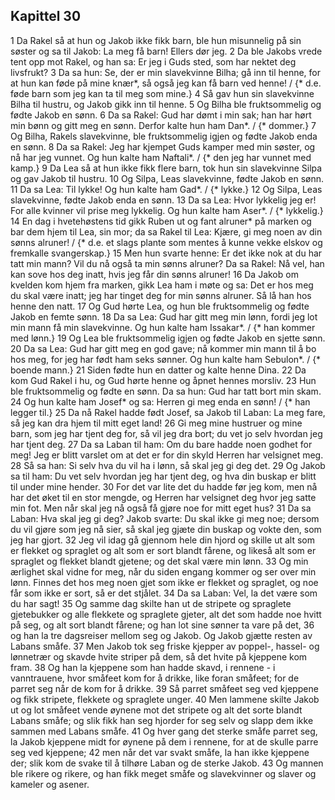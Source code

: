 ## Kapittel 30

1 Da Rakel så at hun og Jakob ikke fikk barn, ble hun misunnelig på sin søster og sa til Jakob: La meg få barn! Ellers dør jeg.
2 Da ble Jakobs vrede tent opp mot Rakel, og han sa: Er jeg i Guds sted, som har nektet deg livsfrukt?
3 Da sa hun: Se, der er min slavekvinne Bilha; gå inn til henne, for at hun kan føde på mine knær*, så også jeg kan få barn ved henne! / {* d.e. føde barn som jeg kan ta til meg som mine.}
4 Så gav hun sin slavekvinne Bilha til hustru, og Jakob gikk inn til henne.
5 Og Bilha ble fruktsommelig og fødte Jakob en sønn.
6 Da sa Rakel: Gud har dømt i min sak; han har hørt min bønn og gitt meg en sønn. Derfor kalte hun ham Dan*. / {* dommer.}
7 Og Bilha, Rakels slavekvinne, ble fruktsommelig igjen og fødte Jakob enda en sønn.
8 Da sa Rakel: Jeg har kjempet Guds kamper med min søster, og nå har jeg vunnet. Og hun kalte ham Naftali*. / {* den jeg har vunnet med kamp.}
9 Da Lea så at hun ikke fikk flere barn, tok hun sin slavekvinne Silpa og gav Jakob til hustru.
10 Og Silpa, Leas slavekvinne, fødte Jakob en sønn.
11 Da sa Lea: Til lykke! Og hun kalte ham Gad*. / {* lykke.}
12 Og Silpa, Leas slavekvinne, fødte Jakob enda en sønn.
13 Da sa Lea: Hvor lykkelig jeg er! For alle kvinner vil prise meg lykkelig. Og hun kalte ham Aser*. / {* lykkelig.}
14 En dag i hvetehøstens tid gikk Ruben ut og fant alruner* på marken og bar dem hjem til Lea, sin mor; da sa Rakel til Lea: Kjære, gi meg noen av din sønns alruner! / {* d.e. et slags plante som mentes å kunne vekke elskov og fremkalle svangerskap.}
15 Men hun svarte henne: Er det ikke nok at du har tatt min mann? Vil du nå også ta min sønns alruner? Da sa Rakel: Nå vel, han kan sove hos deg inatt, hvis jeg får din sønns alruner!
16 Da Jakob om kvelden kom hjem fra marken, gikk Lea ham i møte og sa: Det er hos meg du skal være inatt; jeg har tinget deg for min sønns alruner. Så lå han hos henne den natt.
17 Og Gud hørte Lea, og hun ble fruktsommelig og fødte Jakob en femte sønn.
18 Da sa Lea: Gud har gitt meg min lønn, fordi jeg lot min mann få min slavekvinne. Og hun kalte ham Issakar*. / {* han kommer med lønn.}
19 Og Lea ble fruktsommelig igjen og fødte Jakob en sjette sønn.
20 Da sa Lea: Gud har gitt meg en god gave; nå kommer min mann til å bo hos meg, for jeg har født ham seks sønner. Og hun kalte ham Sebulon*. / {* boende mann.}
21 Siden fødte hun en datter og kalte henne Dina.
22 Da kom Gud Rakel i hu, og Gud hørte henne og åpnet hennes morsliv.
23 Hun ble fruktsommelig og fødte en sønn. Da sa hun: Gud har tatt bort min skam.
24 Og hun kalte ham Josef* og sa: Herren gi meg enda en sønn! / {* han legger til.}
25 Da nå Rakel hadde født Josef, sa Jakob til Laban: La meg fare, så jeg kan dra hjem til mitt eget land!
26 Gi meg mine hustruer og mine barn, som jeg har tjent deg for, så vil jeg dra bort; du vet jo selv hvordan jeg har tjent deg.
27 Da sa Laban til ham: Om du bare hadde noen godhet for meg! Jeg er blitt varslet om at det er for din skyld Herren har velsignet meg.
28 Så sa han: Si selv hva du vil ha i lønn, så skal jeg gi deg det.
29 Og Jakob sa til ham: Du vet selv hvordan jeg har tjent deg, og hva din buskap er blitt til under mine hender.
30 For det var lite det du hadde før jeg kom, men nå har det øket til en stor mengde, og Herren har velsignet deg hvor jeg satte min fot. Men når skal jeg nå også få gjøre noe for mitt eget hus?
31 Da sa Laban: Hva skal jeg gi deg? Jakob svarte: Du skal ikke gi meg noe; dersom du vil gjøre som jeg nå sier, så skal jeg gjæte din buskap og vokte den, som jeg har gjort.
32 Jeg vil idag gå gjennom hele din hjord og skille ut alt som er flekket og spraglet og alt som er sort blandt fårene, og likeså alt som er spraglet og flekket blandt gjetene; og det skal være min lønn.
33 Og min ærlighet skal vidne for meg, når du siden engang kommer og ser over min lønn. Finnes det hos meg noen gjet som ikke er flekket og spraglet, og noe får som ikke er sort, så er det stjålet.
34 Da sa Laban: Vel, la det være som du har sagt!
35 Og samme dag skilte han ut de stripete og spraglete gjetebukker og alle flekkete og spraglete gjeter, alt det som hadde noe hvitt på seg, og alt sort blandt fårene; og han lot sine sønner ta vare på det,
36 og han la tre dagsreiser mellom seg og Jakob. Og Jakob gjætte resten av Labans småfe.
37 Men Jakob tok seg friske kjepper av poppel-, hassel- og lønnetrær og skavde hvite striper på dem, så det hvite på kjeppene kom fram.
38 Og han la kjeppene som han hadde skavd, i rennene - i vanntrauene, hvor småfeet kom for å drikke, like foran småfeet; for de parret seg når de kom for å drikke.
39 Så parret småfeet seg ved kjeppene og fikk stripete, flekkete og spraglete unger.
40 Men lammene skilte Jakob ut og lot småfeet vende øynene mot det stripete og alt det sorte blandt Labans småfe; og slik fikk han seg hjorder for seg selv og slapp dem ikke sammen med Labans småfe.
41 Og hver gang det sterke småfe parret seg, la Jakob kjeppene midt for øynene på dem i rennene, for at de skulle parre seg ved kjeppene;
42 men når det var svakt småfe, la han ikke kjeppene der; slik kom de svake til å tilhøre Laban og de sterke Jakob.
43 Og mannen ble rikere og rikere, og han fikk meget småfe og slavekvinner og slaver og kameler og asener.
